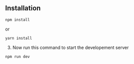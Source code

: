 ## Installation

```
npm install
```
or

```
yarn install
```

3. Now run this command to start the developement server

```
npm run dev
```
